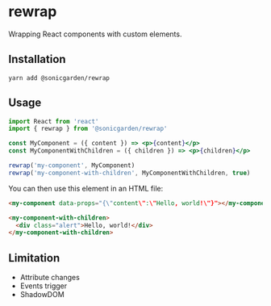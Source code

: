 # rewrap

Wrapping React components with custom elements.

## Installation

```
yarn add @sonicgarden/rewrap
```

## Usage

```jsx
import React from 'react'
import { rewrap } from '@sonicgarden/rewrap'

const MyComponent = ({ content }) => <p>{content}</p>
const MyComponentWithChildren = ({ children }) => <p>{children}</p>

rewrap('my-component', MyComponent)
rewrap('my-component-with-children', MyComponentWithChildren, true)
```

You can then use this element in an HTML file:

```html
<my-component data-props="{\"content\":\"Hello, world!\"}"></my-component>

<my-component-with-children>
  <div class="alert">Hello, world!</div>
</my-component-with-children>
```

## Limitation

- Attribute changes
- Events trigger
- ShadowDOM
